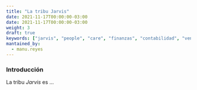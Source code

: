 ```yaml
---
title: "La tribu Jarvis"
date: 2021-11-17T00:00:00-03:00
date: 2021-11-17T00:00:00-03:00
weight: 3
draft: true
keywords: ["jarvis", "people", "care", "finanzas", "contabilidad", "ventas", "marketing"]
mantained_by:
  - manu.reyes
---
```


### Introducción

La tribu _Jarvis_ es ...
